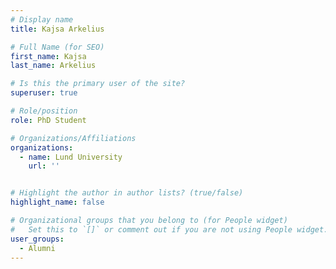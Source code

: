 ```yaml
---
# Display name
title: Kajsa Arkelius

# Full Name (for SEO)
first_name: Kajsa
last_name: Arkelius

# Is this the primary user of the site?
superuser: true

# Role/position
role: PhD Student

# Organizations/Affiliations
organizations:
  - name: Lund University
    url: ''


# Highlight the author in author lists? (true/false)
highlight_name: false

# Organizational groups that you belong to (for People widget)
#   Set this to `[]` or comment out if you are not using People widget.
user_groups:
  - Alumni
---
```


